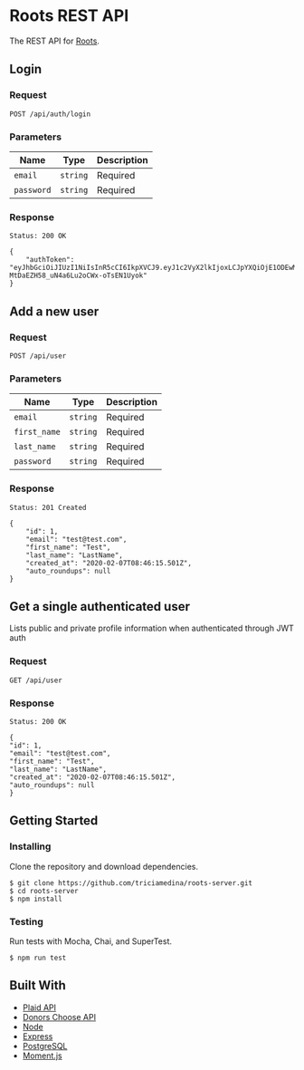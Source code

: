 # Roots REST API

The REST API for [Roots](https://github.com/triciamedina/roots-app).

## Login

### Request

`POST /api/auth/login`

### Parameters

| Name | Type | Description |
| ----------- | ----------- | ----------- | 
| `email` | `string` | Required |
| `password` | `string` | Required |

### Response

    Status: 200 OK

    {
        "authToken": "eyJhbGciOiJIUzI1NiIsInR5cCI6IkpXVCJ9.eyJ1c2VyX2lkIjoxLCJpYXQiOjE1ODEwMzY4NzMsInN1YiI6InRlc3RAdGVzdC5jb20ifQ.IHOl95oC2-MtDaEZH58_uN4a6Lu2oCWx-oTsEN1Uyok"
    }

## Add a new user

### Request

`POST /api/user`

### Parameters

| Name | Type | Description |
| ----------- | ----------- | ----------- | 
| `email` | `string` | Required |
| `first_name` | `string` | Required |
| `last_name` | `string` | Required |
| `password` | `string` | Required |

### Response

    Status: 201 Created

    {
        "id": 1,
        "email": "test@test.com",
        "first_name": "Test",
        "last_name": "LastName",
        "created_at": "2020-02-07T08:46:15.501Z",
        "auto_roundups": null
    }

## Get a single authenticated user

Lists public and private profile information when authenticated through JWT auth

### Request

`GET /api/user`

### Response

    Status: 200 OK

    {
    "id": 1,
    "email": "test@test.com",
    "first_name": "Test",
    "last_name": "LastName",
    "created_at": "2020-02-07T08:46:15.501Z",
    "auto_roundups": null
    }

## Getting Started

### Installing

Clone the repository and download dependencies.

```
$ git clone https://github.com/triciamedina/roots-server.git
$ cd roots-server
$ npm install
```

### Testing

Run tests with Mocha, Chai, and SuperTest.

```
$ npm run test
```

## Built With
- [Plaid API](https://plaid.com/docs/)
- [Donors Choose API](https://data.donorschoose.org/docs/overview/)
- [Node](https://nodejs.org/en/docs/)
- [Express](https://expressjs.com/)
- [PostgreSQL](https://www.postgresql.org/)
- [Moment.js](https://momentjs.com/)
